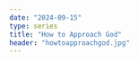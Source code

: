 ```yaml
---
date: "2024-09-15"
type: series
title: "How to Approach God"
header: "howtoapproachgod.jpg"
---
```

